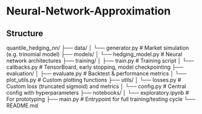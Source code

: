 # Neural-Network-Approximation

## Structure
quantile_hedging_nn/
├── data/
│   └── generator.py               # Market simulation (e.g. trinomial model)
├── models/
│   └── hedging_model.py          # Neural network architectures
├── training/
│   ├── train.py                  # Training script
│   └── callbacks.py              # TensorBoard, early stopping, model checkpointing
├── evaluation/
│   ├── evaluate.py               # Backtest & performance metrics
│   └── plot_utils.py             # Custom plotting functions
├── utils/
│   └── losses.py                 # Custom loss (truncated sigmoid) and metrics
│   └── config.py                 # Central config with hyperparameters
├── notebooks/
│   └── exploratory.ipynb         # For prototyping
├── main.py                       # Entrypoint for full training/testing cycle
└── README.md
